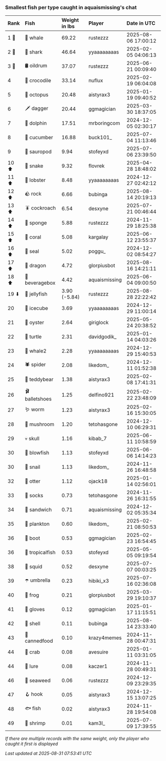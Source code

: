 ### Smallest fish per type caught in aquaismissing's chat

| Rank  | Fish            | Weight in lbs | Player        | Date in UTC         |
|:------|:----------------|:--------------|:--------------|:--------------------|
| 1 🥇  | 🐳 whale        | 69.22         | rustezzz      | 2025-08-06 17:00:12 |
| 2 🥈  | 🦈 shark        | 46.64         | yyaaaaaaaas   | 2025-02-05 04:06:13 |
| 3 🥉  | 🛢️ oildrum       | 37.07         | rustezzz      | 2025-06-21 00:09:40 |
| 4     | 🐊 crocodile    | 33.14         | nuflux        | 2025-02-19 06:04:08 |
| 5     | 🐙 octopus      | 20.48         | aistyrax3     | 2025-01-19 09:40:52 |
| 6     | 🗡️ dagger        | 20.44         | ggmagician    | 2025-03-30 18:37:05 |
| 7     | 🐬 dolphin      | 17.51         | mrboringcom   | 2024-12-05 02:30:17 |
| 8     | 🥒 cucumber     | 16.88         | buck101_      | 2025-07-04 11:13:46 |
| 9     | 🦕 sauropod     | 9.94          | stofeyxd      | 2025-07-06 23:39:50 |
| 10 ⬆  | 🐍 snake        | 9.32          | flovrek       | 2025-04-28 18:48:02 |
| 11 ⬆  | 🦞 lobster      | 8.48          | yyaaaaaaaas   | 2024-12-27 02:42:12 |
| 12 ⬆  | 🪨 rock         | 6.66          | bubinga       | 2025-08-14 20:19:13 |
| 13 ⬆  | 🪳 cockroach    | 6.54          | desxyne       | 2025-07-21 00:46:44 |
| 14 ⬆  | 🧽 sponge       | 5.88          | rustezzz      | 2024-11-29 18:25:38 |
| 15 ⬆  | 🪸 coral        | 5.08          | kargalay      | 2025-06-12 23:55:37 |
| 16 ⬆  | 🦭 seal         | 5.02          | poggu_        | 2024-12-02 08:54:27 |
| 17 ⬆  | 🐉 dragon       | 4.72          | glorpiusbot   | 2025-08-16 14:21:11 |
| 18 ⬆  | 🧃 beveragebox  | 4.42          | aquaismissing | 2025-06-04 09:00:50 |
| 19 ⬇  | 🪼 jellyfish    | 3.90 (-5.84)  | rustezzz      | 2025-08-28 22:22:42 |
| 20    | 🧊 icecube      | 3.69          | yyaaaaaaaas   | 2024-12-29 11:00:14 |
| 21    | 🦪 oyster       | 2.64          | giriglock     | 2025-05-24 20:38:52 |
| 22    | 🐢 turtle       | 2.31          | davidgodik_   | 2025-01-14 04:03:26 |
| 23    | 🐋 whale2       | 2.28          | yyaaaaaaaas   | 2024-12-29 15:40:53 |
| 24    | 🕷️ spider        | 2.08          | likedom_      | 2024-12-11 01:52:38 |
| 25    | 🧸 teddybear    | 1.38          | aistyrax3     | 2025-02-08 17:41:31 |
| 26    | 🩰 balletshoes  | 1.25          | delfino921    | 2025-02-22 23:48:09 |
| 27    | 🪱 worm         | 1.23          | aistyrax3     | 2025-02-16 15:30:05 |
| 28    | 🍄 mushroom     | 1.20          | tetohasgone   | 2024-12-10 06:29:31 |
| 29    | 💀 skull        | 1.16          | kibab_7       | 2025-06-11 10:58:59 |
| 30    | 🐡 blowfish     | 1.13          | stofeyxd      | 2025-06-06 14:14:23 |
| 30    | 🐌 snail        | 1.13          | likedom_      | 2024-11-26 16:48:58 |
| 32    | 🦦 otter        | 1.12          | ojack18       | 2025-01-14 02:56:01 |
| 33    | 🧦 socks        | 0.73          | tetohasgone   | 2024-11-26 16:31:55 |
| 34    | 🥪 sandwich     | 0.71          | aquaismissing | 2024-12-02 05:35:34 |
| 35    | 🦠 plankton     | 0.60          | likedom_      | 2025-02-21 08:50:53 |
| 36    | 👢 boot         | 0.53          | ggmagician    | 2025-02-23 16:54:45 |
| 36    | 🐠 tropicalfish | 0.53          | stofeyxd      | 2025-05-05 09:19:54 |
| 38    | 🦑 squid        | 0.52          | desxyne       | 2025-07-07 00:03:25 |
| 39    | ☂️ umbrella      | 0.23          | hibiki_x3     | 2025-07-16 02:36:08 |
| 40    | 🐸 frog         | 0.21          | glorpiusbot   | 2025-03-29 19:10:37 |
| 41    | 🧤 gloves       | 0.12          | ggmagician    | 2025-01-17 11:15:51 |
| 42    | 🐚 shell        | 0.11          | bubinga       | 2025-08-14 23:33:40 |
| 43    | 🥫 cannedfood   | 0.10          | krazy4memes   | 2024-11-28 00:47:31 |
| 44    | 🦀 crab         | 0.08          | avesuire      | 2025-01-11 03:31:05 |
| 44    | 🎏 lure         | 0.08          | kaczer1       | 2024-11-28 00:49:31 |
| 46    | 🌿 seaweed      | 0.06          | rustezzz      | 2024-12-09 23:29:35 |
| 47    | 🪝 hook         | 0.05          | aistyrax3     | 2024-12-15 13:07:25 |
| 48    | 🐟 fish         | 0.02          | aistyrax3     | 2024-11-28 19:54:08 |
| 49    | 🦐 shrimp       | 0.01          | kam3l_        | 2025-07-09 17:39:55 |

_If there are multiple records with the same weight, only the player who caught it first is displayed_

_Last updated at 2025-08-31 07:53:41 UTC_
